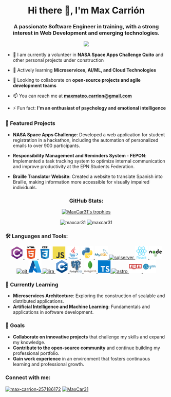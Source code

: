 <h1 align="center">Hi there 👋, I'm Max Carrión</h1>
<h3 align="center">A passionate Software Engineer in training, with a strong interest in Web Development and emerging technologies.</h3>

<p align="center">
  <img src="https://readme-typing-svg.herokuapp.com?color=%2336BCF7&size=25&center=true&vCenter=true&lines=Software+Engineer+in+Training;Web+Development+Enthusiast;Lifelong+Learner+%F0%9F%A7%91%E2%80%8D%F0%9F%92%BB" />
</p>

- 🔭 I am currently a volunteer in **NASA Space Apps Challenge Quito** and other personal projects under construction

- 🌱 Actively learning **Microservices, AI/ML, and Cloud Technologies**

- 👯 Looking to collaborate on **open-source projects and agile development teams**

- 📫 You can reach me at **maxmateo.carrion@gmail.com**

- ⚡ Fun fact: **I'm an enthusiast of psychology and emotional intelligence**

<h3 align="left">🚀 Featured Projects</h3>

- **NASA Space Apps Challenge**: Developed a web application for student registration in a hackathon, including the automation of personalized emails to over 900 participants.

- **Responsibility Management and Reminders System - FEPON**: Implemented a task tracking system to optimize internal communication and improve productivity at the EPN Students Federation.

- **Braille Translator Website**: Created a website to translate Spanish into Braille, making information more accessible for visually impaired individuals.

<h3 align="center">GitHub Stats:</h3>

<p align="center">
  <a href="https://github.com/ryo-ma/github-profile-trophy">
    <img src="https://github-profile-trophy.vercel.app/?username=MaxCar31&theme=monokai&no-frame=true&margin-w=15&margin-h=15" alt="MaxCar31's trophies" />
  </a>
</p>

<p align="center">
  <img align="center" src="https://github-readme-stats.vercel.app/api/top-langs?username=maxcar31&show_icons=true&locale=en&layout=compact" alt="maxcar31" />
  <img align="center" src="https://github-readme-stats.vercel.app/api?username=maxcar31&show_icons=true&locale=en" alt="maxcar31" />
</p>

<h3 align="left">🛠️ Languages and Tools:</h3>
<p align="center"> 
<a href="https://www.w3schools.com/cs/" target="_blank"> <img src="https://raw.githubusercontent.com/devicons/devicon/master/icons/csharp/csharp-original.svg" alt="csharp" width="40" height="40"/> </a> 
<a href="https://www.w3.org/html/" target="_blank"> <img src="https://raw.githubusercontent.com/devicons/devicon/master/icons/html5/html5-original-wordmark.svg" alt="html5" width="40" height="40"/> </a> 
<a href="https://www.w3schools.com/css/" target="_blank"> <img src="https://raw.githubusercontent.com/devicons/devicon/master/icons/css3/css3-original-wordmark.svg" alt="css3" width="40" height="40"/> </a> 
<a href="https://www.javascript.com/" target="_blank"> <img src="https://raw.githubusercontent.com/devicons/devicon/master/icons/javascript/javascript-original.svg" alt="javascript" width="40" height="40"/> </a> 
<a href="https://www.java.com" target="_blank"> <img src="https://raw.githubusercontent.com/devicons/devicon/master/icons/java/java-original.svg" alt="java" width="40" height="40"/> </a> 
<a href="https://www.python.org/" target="_blank"> 
  <img src="https://raw.githubusercontent.com/devicons/devicon/master/icons/python/python-original.svg" alt="python" width="40" height="40"/> 
</a>
<a href="https://www.mysql.com/" target="_blank"> <img src="https://raw.githubusercontent.com/devicons/devicon/master/icons/mysql/mysql-original-wordmark.svg" alt="mysql" width="40" height="40"/> </a> 
<a href="https://www.microsoft.com/en-us/sql-server" target="_blank"> <img src="https://www.svgrepo.com/show/303229/microsoft-sql-server-logo.svg" alt="sqlserver" width="40" height="40"/> </a> 
<a href="https://reactjs.org/" target="_blank"> <img src="https://raw.githubusercontent.com/devicons/devicon/master/icons/react/react-original-wordmark.svg" alt="react" width="40" height="40"/> </a> 
<a href="https://nodejs.org" target="_blank"> <img src="https://raw.githubusercontent.com/devicons/devicon/master/icons/nodejs/nodejs-original-wordmark.svg" alt="nodejs" width="40" height="40"/> </a> 
<a href="https://git-scm.com/" target="_blank"> <img src="https://www.vectorlogo.zone/logos/git-scm/git-scm-icon.svg" alt="git" width="40" height="40"/> </a> 
<a href="https://azure.microsoft.com/en-in/" target="_blank"> <img src="https://raw.githubusercontent.com/devicons/devicon/master/icons/azure/azure-original.svg" alt="azure" width="40" height="40"/> </a>
<a href="https://www.atlassian.com/software/jira" target="_blank"> <img src="https://www.vectorlogo.zone/logos/atlassian_jira/atlassian_jira-icon.svg" alt="jira" width="40" height="40"/> </a>
<a href="https://www.w3schools.com/cpp/" target="_blank"> <img src="https://raw.githubusercontent.com/devicons/devicon/master/icons/cplusplus/cplusplus-original.svg" alt="c++" width="40" height="40"/> </a>
<a href="https://www.postgresql.org/" target="_blank"> <img src="https://raw.githubusercontent.com/devicons/devicon/master/icons/postgresql/postgresql-original-wordmark.svg" alt="postgres" width="40" height="40"/> </a>
<a href="https://www.mongodb.com/" target="_blank"> <img src="https://raw.githubusercontent.com/devicons/devicon/master/icons/mongodb/mongodb-original-wordmark.svg" alt="mongodb" width="40" height="40"/> </a>
<a href="https://www.typescriptlang.org/" target="_blank"> <img src="https://raw.githubusercontent.com/devicons/devicon/master/icons/typescript/typescript-original.svg" alt="typescript" width="40" height="40"/> </a>
<a href="https://astro.build/" target="_blank"> <img src="https://astro.build/assets/press/astro-icon-light.svg" alt="astro" width="40" height="40"/> </a>
<a href="https://www.npmjs.com/" target="_blank"> <img src="https://raw.githubusercontent.com/devicons/devicon/master/icons/npm/npm-original-wordmark.svg" alt="npm" width="40" height="40"/> </a>
<a href="https://yarnpkg.com/" target="_blank"> <img src="https://raw.githubusercontent.com/devicons/devicon/master/icons/yarn/yarn-original-wordmark.svg" alt="yarn" width="40" height="40"/> </a>
</p>

<h3 align="left">🌱 Currently Learning</h3>

- **Microservices Architecture**: Exploring the construction of scalable and distributed applications.
- **Artificial Intelligence and Machine Learning**: Fundamentals and applications in software development.

<h3 align="left">🎯 Goals</h3>

- **Collaborate on innovative projects** that challenge my skills and expand my knowledge.
- **Contribute to the open-source community** and continue building my professional portfolio.
- **Gain work experience** in an environment that fosters continuous learning and professional growth.

<h3 align="left">Connect with me:</h3>
<p align="left">
<a href="https://linkedin.com/in/max-carrion-257186172/" target="blank"><img align="center" src="https://cdn.jsdelivr.net/npm/simple-icons@3.0.1/icons/linkedin.svg" alt="max-carrion-257186172" height="30" width="40" /></a>
<a href="https://github.com/MaxCar31" target="blank"><img align="center" src="https://cdn.jsdelivr.net/npm/simple-icons@3.0.1/icons/github.svg" alt="MaxCar31" height="30" width="40" /></a>
</p>
